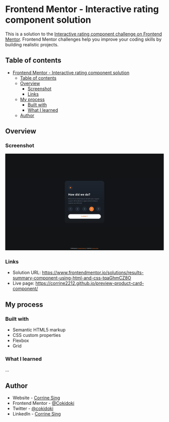 # Frontend Mentor - Interactive rating component solution

This is a solution to the [Interactive rating component challenge on Frontend Mentor](https://www.frontendmentor.io/challenges/interactive-rating-component-koxpeBUmI). Frontend Mentor challenges help you improve your coding skills by building realistic projects. 

## Table of contents

- [Frontend Mentor - Interactive rating component solution](#frontend-mentor---interactive-rating-component-solution)
  - [Table of contents](#table-of-contents)
  - [Overview](#overview)
    - [Screenshot](#screenshot)
    - [Links](#links)
  - [My process](#my-process)
    - [Built with](#built-with)
    - [What I learned](#what-i-learned)
  - [Author](#author)

## Overview

### Screenshot

![](./images/Frontend%20Mentor%20_%20Interactive%20rating%20component.png) 

### Links

- Solution URL: https://www.frontendmentor.io/solutions/results-summary-component-using-html-and-css-tqaGhmCZ8O
- Live page: https://corrine2212.github.io/preview-product-card-component/

## My process

### Built with

- Semantic HTML5 markup
- CSS custom properties
- Flexbox
- Grid


### What I learned

...

## Author

- Website - [Corrine Sing](https://www.your-site.com)
- Frontend Mentor - [@Cokidoki](https://www.frontendmentor.io/profile/Cokidoki)
- Twitter - [@cokidoki](https://www.twitter.com/cokidoki)
- LinkedIn - [Corrine Sing](https://www.linkedin.com/in/corrine-sing-a27735b2/)
